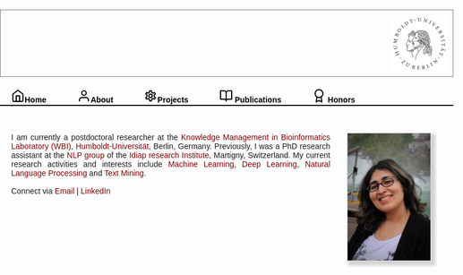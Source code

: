 <!DOCTYPE html>
<html>
<head>
	<link rel="stylesheet" href="https://www.w3schools.com/w3css/4/w3.css">
	<link rel="stylesheet" href="https://fonts.googleapis.com/icon?family=Material+Icons">
	<link rel="stylesheet" href="https://cdnjs.cloudflare.com/ajax/libs/font-awesome/4.7.0/css/font-awesome.min.css">		
	<title>Dr Maryam Habibi</title>
	<style type="text/css">
		body{
			font-family: 'Bitstream Vera Sans', 'Arial', sans-serif;
			margin:0px;
			padding:0px;
		}
		* {
			box-sizing: border-box;
		}
		ul > li {
			font-size: 12px;
		}
		.container{
			width:810px;
			margin-top: 30px;	
			margin-right: auto;
			margin-left: auto;			
		}
		.project_box{
			width:350px;
			height:350px;
			border:1px solid gray;
			float:center;
			margin-left: 20px;
			margin-right: 20px;
			margin-bottom: 10px;
		}
		.bg_img{
			width:810px;
			background-image: url("linkedin-network-image.png");
			filter: grayscale(100%);
			margin-bottom: 20px;
			border: 1px solid gray;
			height:120px;
			float:center;	
		}
		a.box:link ,a.box:visited{
			color:black;
			text-decoration: none;
			display:block;
			text-align: center;
			margin-top: 2px;
			float: left;
			margin-right: 55px;
		}
		a.box:hover{
			background-color: lightgray;
		}
		a {
			text-decoration: none;
			color:maroon;	
		}
		a.hover{
			color:gray;
		}
		section {
			margin-left: 20px;
			width:750px;
			text-align: justify;
			position:absolute;
			top:250px;
			float:center;
		}
	</style>
</head>
	

<body>
<div class="container">
	<div class="bg_img"> <img src="hu-logo.png" style="height:100px;width:100px;float:right;margin:10px">
	<div style="text-align: center;font-size: 25px;padding:40px;color:white;">Dr. Maryam Habibi</div><br>
	</div>
	<div style = "float:center;position:relative;margin-left:20px;width:900px;align-self: center;justify-content: space-between;">
  		<a class="box" href="#" onclick="myFunction('shortbio')"><svg xmlns="http://www.w3.org/2000/svg" width="24" height="24" viewBox="0 0 24 24" fill="none" stroke="currentColor" stroke-width="2" stroke-linecap="round" stroke-linejoin="round" class="feather feather-home"><path d="M3 9l9-7 9 7v11a2 2 0 0 1-2 2H5a2 2 0 0 1-2-2z"></path><polyline points="9 22 9 12 15 12 15 22"></polyline></svg><span style = "font-weight: bold;">Home</span></a> 
  		<a class = "box" href="#" onclick="myFunction('education')"><svg xmlns="http://www.w3.org/2000/svg" width="24" height="24" viewBox="0 0 24 24" fill="none" stroke="currentColor" stroke-width="2" stroke-linecap="round" stroke-linejoin="round" class="feather feather-user"><path d="M20 21v-2a4 4 0 0 0-4-4H8a4 4 0 0 0-4 4v2"></path><circle cx="12" cy="7" r="4"></circle></svg><span style = "font-weight: bold;">About</span></a> 
  	<a class="box" href="#" onclick="myFunction('projects')"><svg style="width:24px;height:24px" viewBox="0 0 24 24">
    <path fill="currentColor" d="M12,8A4,4 0 0,1 16,12A4,4 0 0,1 12,16A4,4 0 0,1 8,12A4,4 0 0,1 12,8M12,10A2,2 0 0,0 10,12A2,2 0 0,0 12,14A2,2 0 0,0 14,12A2,2 0 0,0 12,10M10,22C9.75,22 9.54,21.82 9.5,21.58L9.13,18.93C8.5,18.68 7.96,18.34 7.44,17.94L4.95,18.95C4.73,19.03 4.46,18.95 4.34,18.73L2.34,15.27C2.21,15.05 2.27,14.78 2.46,14.63L4.57,12.97L4.5,12L4.57,11L2.46,9.37C2.27,9.22 2.21,8.95 2.34,8.73L4.34,5.27C4.46,5.05 4.73,4.96 4.95,5.05L7.44,6.05C7.96,5.66 8.5,5.32 9.13,5.07L9.5,2.42C9.54,2.18 9.75,2 10,2H14C14.25,2 14.46,2.18 14.5,2.42L14.87,5.07C15.5,5.32 16.04,5.66 16.56,6.05L19.05,5.05C19.27,4.96 19.54,5.05 19.66,5.27L21.66,8.73C21.79,8.95 21.73,9.22 21.54,9.37L19.43,11L19.5,12L19.43,13L21.54,14.63C21.73,14.78 21.79,15.05 21.66,15.27L19.66,18.73C19.54,18.95 19.27,19.04 19.05,18.95L16.56,17.95C16.04,18.34 15.5,18.68 14.87,18.93L14.5,21.58C14.46,21.82 14.25,22 14,22H10M11.25,4L10.88,6.61C9.68,6.86 8.62,7.5 7.85,8.39L5.44,7.35L4.69,8.65L6.8,10.2C6.4,11.37 6.4,12.64 6.8,13.8L4.68,15.36L5.43,16.66L7.86,15.62C8.63,16.5 9.68,17.14 10.87,17.38L11.24,20H12.76L13.13,17.39C14.32,17.14 15.37,16.5 16.14,15.62L18.57,16.66L19.32,15.36L17.2,13.81C17.6,12.64 17.6,11.37 17.2,10.2L19.31,8.65L18.56,7.35L16.15,8.39C15.38,7.5 14.32,6.86 13.12,6.62L12.75,4H11.25Z" />
</svg><span style = "font-weight: bold;">Projects</span></a> 
  		<a class="box " href="#" onclick="myFunction('publications')"><svg xmlns="http://www.w3.org/2000/svg" width="24" height="24" viewBox="0 0 24 24" fill="none" stroke="currentColor" stroke-width="2" stroke-linecap="round" stroke-linejoin="round" class="feather feather-book-open"><path d="M2 3h6a4 4 0 0 1 4 4v14a3 3 0 0 0-3-3H2z"></path><path d="M22 3h-6a4 4 0 0 0-4 4v14a3 3 0 0 1 3-3h7z"></path></svg> <span style = "font-weight: bold;">Publications</span></a>
  		<a class="box " href="#" onclick="myFunction('honors')"><svg xmlns="http://www.w3.org/2000/svg" width = "24" height = "24" viewBox = "0 0 24 24" fill = "none" stroke="currentColor" stroke-width="2" stroke-linecap="round" stroke-linejoin="round"><circle cx="12" cy="8" r="7"/><path d="M8.21 13.89L7 23l5-3l5 3l-1.21-9.12"/></svg> <span style = "font-weight: bold;">Honors</span></a>
	</div>
	<br>
	<hr style="width:810px;border:1px solid black;">
	<section id="shortbio" style="clear:both;display:block;">
		<div >	<img src="IMG_8539.jpg" style="width:150px;float:right;border: 1px solid lightgray;box-shadow: 5px 5px 5px 3px lightgray;margin-left:30px;">
			I am currently a postdoctoral researcher at the <a href="https://www.informatik.hu-berlin.de/de/forschung/gebiete/wbi" target="_blank"> Knowledge Management in Bioinformatics Laboratory (WBI)</a>, <a href="https://www.hu-berlin.de/en/" target="_blank">Humboldt-Universität</a>, Berlin, Germany. Previously, I was a PhD research assistant at the <a href="https://www.idiap.ch/en/scientific-research/natural-language-understanding" target="_blank">NLP group</a> of the <a href="https://www.idiap.ch/en" target="_blank">Idiap research Institute</a>, Martigny, Switzerland. My current research activities and interests include <a href = "https://en.wikipedia.org/wiki/Machine_learning" target = "_blank">Machine Learning</a>, <a href = "https://en.wikipedia.org/wiki/Deep_learning" target = "_blank">Deep Learning</a>, <a href = "https://en.wikipedia.org/wiki/Natural_language_processing" target = "_black"> Natural Language Processing</a> and <a href = "https://en.wikipedia.org/wiki/Text_mining" target = "_blank"> Text Mining</a>.
			<br>
			<br>
			Connect via <a href="mailto:habibima-at-informatik.hu-berlin.de" target="_blank">Email</a><span> | </span><a href="https://www.linkedin.com/in/maryam-habibi-984453132/?originalSubdomain=de" target="_blank">LinkedIn</a>
		</div>
	</section>
	<section id = "education" style="clear:both;display:none;overflow: hidden;">
		<div>
			<div style = "font-weight: bold; font-size: 16px;">Education</div> 
				<div style="list-style: none;font-size: 13px;">Doctor of Philosophy, Electrical Engineering</a>, <a href="https://www.epfl.ch/en/" target="_blank">EPFL</a>, Switzerland<span style= "float: right;">2011-2015</span></div>
				<div style="list-style: none;font-size: 13px;">Master of Science, Computer Engineering</a>,<a href = "http://www.sharif.ir/web/en/" target="_blank"> Sharif University of Technology</a>, Iran<span style= "float: right;">2008-2010</span></div>
				<div style="list-style: none;font-size: 13px;">Bachelor of Science, Computer Engineering, Sharif University of Technology, Iran<span style= "float: right;">2003-2008</span></div>
		<br>
		<div style = "font-weight: bold; font-size: 16px;">Research &amp; professional experience</div>			
					<div style="list-style: none;font-size: 13px;">Research Associate, <a href="https://www.hu-berlin.de/en" target = "_blank">Humboldt-Universität zu Berlin</a>, Germany<span style= "float: right;">2018-2020</span></div>
					<div style="list-style: none;font-size: 13px;">Research Associate, Humboldt-Innovation, Germany <span style= "float: right;">2017-2018</span></div>
					<div style="list-style: none;font-size: 13px;">Research Associate, Humboldt-Universität zu Berlin, Germany<span style= "float: right;">2015-2017</span></div>
					<div style="list-style: none;font-size: 13px;">PhD Research Assistant, <a href = "https://www.idiap.ch/en" target = "_blank">Idiap Research Institute</a>, Switzerland<span style= "float: right;">2011-2015</span></div>
					<div style="list-style: none;font-size: 13px;">Research Assistant, <a href = "http://spl.ce.sharif.edu/" target = "_blank">Speech Processing Laboratory(SPL)</a>, Iran<span style= "float: right;">2008-2009</span></div>
					<div style="list-style: none;font-size: 13px;">Computer Engineer, <a href = "http://asr-gooyesh.com/en/" target = "_blank">Asr Gooyesh Pardaz</a>, Iran<span style= "float: right;">2008-2009</span></div>
					<div style="list-style: none;font-size: 13px;">Hardware Engineer, <a href = "https://www.iranair.de/en/" target = "_blank">Iran Air</a>, Iran<span style= "float: right;">2007-2008</span></div>
		<br>
			<div style = "font-weight: bold; font-size: 16px;">Teacher Assistant</div>
			<div style="list-style: none;font-size: 13px;">Speech Processing, Sharif University of Technology<span style= "float: right;">2010S</span></div>
			<div style="list-style: none;font-size: 13px;">Theory of Machines & Languages, Sharif University of Technology<span style= "float: right;">2007S, 2009F, 2009S, 2010S</span></div>
			<div style="list-style: none;font-size: 13px;">Signals and Systems Processing, Sharif University of Technology <span style= "float: right;">2009S</span></div>
			<div style="list-style: none;font-size: 13px;">Electrical Circuits, Sharif University of Technology <span style= "float: right;">2007F</span></div>
			<div style="list-style: none;font-size: 13px;">Digital Electronics, Sharif University of Technology <span style= "float: right;">2005F, 2006F</span></div>
<br>
		<div style = "font-weight: bold; font-size: 16px;">Guest Speaker</div> 
		<div style="list-style: none;font-size: 13px;">Biomedical Text Mining, Text Mining for Science and Technology Studies Workshop, Berlin, Germany<span style= "float: right;">2019</span></div>
		<div style="list-style: none;font-size: 13px;">Table Similarity Measure, Hasso-Plattner-Institut, Potsdam, Germany<span style= "float: right;">2018</span></div>
		<div style="list-style: none;font-size: 13px;">Machine learning tutorial, Bayer, Berlin, Germany<span style= "float: right;">2018</span></div>
		<div style="list-style: none;font-size: 13px;">Text Mining, Averbis GmbH, Freiburg, Germany<span style= "float: right;">2016</span></div>
		<div style="list-style: none;font-size: 13px;">Document recommender systems, InfoSys group, Universität Potsdam, Potsdam, Germany<span style= "float: right;">2015</span></div>
		<br>
		<div style="font-weight: bold;font-size: 16px;">Presentations</div>
		<div style="list-style: none;font-size: 13px;">ISMB / ECCB conference, Prague, Czech Republic <span style= "float: right;">2017</span></div>
		<div style="list-style: none;font-size: 13px;">SMBM workshop, Potsdom, Germany <span style= "float: right;">2016</span></div>
		<div style="list-style: none;font-size: 13px;">NLDB conference, Passau, Germany <span style= "float: right;">2015</span></div>
		<div style="list-style: none;font-size: 13px;">Coling conference,  Dublin, Ireland <span style= "float: right;">2014</span></div>
		<div style="list-style: none;font-size: 13px;">ACL conference,  Sofia, Bulgaria <span style= "float: right;">2013</span></div>	
		<div style="list-style: none;font-size: 13px;">IM2 Final Event, EFPL, Switzerland <span style= "float: right;">2013</span></div>
		<div style="list-style: none;font-size: 13px;"> EDEE Scientific Exchange Day, EPFL,Switzerland <span style= "float: right;">2013</span></div>
		<div style="list-style: none;font-size: 13px;">IM2 Technology transfer event, Idiap research institute, Switzerland<span style= "float: right;">2013</span></div>
		<div style="list-style: none;font-size: 13px;">RecSys Workshop on Recommendation Utility Evaluation, Dublin, Ireland <span style= "float: right;">2012</span></div>
		<br>
			<div style="font-weight: bold;font-size: 16px;">Journal Reviewer</div>
			<div style="list-style: none;font-size: 13px;"> Computer Speech and Language, Language Resources and Evaluation (LREV), PLOS ONE, Briefings in BioInformatics, Journal of Biomedical Semantics, BMC Bioinformatics, Data & Knowledge Engineering, Neural Networks, Journal of the American Medical Informatics Association, Drug Safety</div>
			<br>
			<div style="font-weight: bold;font-size: 16px;">Programm Committee Member</div>
			<div style="list-style: none;font-size: 13px;">CIKM 2019, ACL 2019, ACL 2018, EMNLP 2018, NLDB 2017, ICDE 2016</div>	
		</div>
	</section>
	<section id = "projects" style="clear:both;display:none;">
		<div>
			<div style = "font-weight: bold; font-size: 16px">TabSim (Table Similarity Search), DFG<span style= "float: right;">2018-2020</span></div> 	
					<div style="list-style: none;font-size: 13px;width:520px;">	
					Current table similarity measures depend on simple models of table metadata, structure, and content. They are designed mainly for relational tables, and cannot be easily applied to tables with other structures, such as matrix tables where both rows and columns are represented by attributes and values. Moreover, they rely on frequency-based methods which are not sufficient to capture the semantics of table elements. The main objective of this projetc is to research methods that bring more semantics to table similarity measures. 
					</div>
			<br>
					<div style = "font-weight: bold; font-size: 16px">PatSeg (Biomedical Patent Segmentation), Bayer AG <span style= "float:right;">2017-2018</span></div> 
					<div style="list-style: none;font-size: 13px;width:520px;">
					Patents are a key source of information for most industries. They are often the first channel of publication of new ideas, innovations, and technologies. Due to the steep growth of the number of published patent applications and due to the typical length of patent applications, it has become extremely challenging to keep track of novel innovations. The aim of this project is the use of information extraction methods to automatically extract relevant knowledge from patents.
		</div>
		<br>
					<div style="font-weight: bold;font-size: 16px;">BioPatentMining (Biomedical Patent Mining), BMWi <span style= "float:right;">2015-2017</span></div>
					<div style="list-style: none;font-size: 13px;width:520px;">
						Biomedical patent mining is particularly essential due to the high economic importance of pharmaceutical findings. Biomedical patent mining refers to the development of methods for recognition of biomedical named entities, normalizing them into a database identifier, and identifying relation among different biomedical named entities. Here, the goal is designing novel text mining methods using deep learning for patents which are typically much lengthy, difficult to understand and have a lower word density.
					</div>
					<br>
					<div style="font-weight: bold;font-size: 16px;">MODERN, SNSF<span style= "float:right;">2014-2015</span></div>
					<div style="list-style: none;font-size: 13px;width:520px;">
					Multilingual conversations as an effective way of knowledge transfer among parties with diverse languages are highly influenced by the progress in automatic machine translation. The main objective of this project is to research methods that provide more contextual information for translation system using conversational content.</div>
					<br>
					<div style="font-weight: bold;font-size: 16px;">REMUS, Hasler foundation<span style= "float:right;">2012-2014</span></div>
						<div style="list-style: none;font-size: 13px;width:520px;">
							People are surrounded by an unprecedented wealth of information.
							Access to it depends on the availability of suitable search engines.
							The goal of this project is to study methods that refine users' queries using their current activities.
					</div>
					<br>
					<div style="font-weight: bold;font-size: 16px;">IM2  NCCR, SNSF<span style= "float:right;">2011-2014</span></div>
						<div style="list-style: none;font-size: 13px;width:520px;">
							Human beings face an unexpectedly high volume of information, available as documents,
							databases, or multimedia resources. However, humans often do not initiate a search to access new information, because their current activity does not allow them to do so, or because they are not aware that relevant information is available. In this project, a set of novel approaches are studied to model users' information needs based on their current activities and retrieve potentially useful documents. 
					</div>
	</section>
	<section id = "publications" style="clear:both;display:none;">
		<p><a href="https://scholar.google.com/citations?user=bnZzlEgAAAAJ&hl=en&oi=ao" target="_blank"><svg xmlns="http://www.w3.org/2000/svg" width="24" height="24" viewBox="0 0 24 24" fill="none" stroke="currentColor" stroke-width="2" stroke-linecap="round" stroke-linejoin="round" class="feather feather-external-link"><path d="M18 13v6a2 2 0 0 1-2 2H5a2 2 0 0 1-2-2V8a2 2 0 0 1 2-2h6"></path><polyline points="15 3 21 3 21 9"></polyline><line x1="10" y1="14" x2="21" y2="3"></line></svg><span style="font-weight: bold;font-size:18px;"> Google Scholar</span></a>
		<div style="font-weight: bold;font-size: 16px;">Journal Publications</div>
		<ul>
			<li style="font-size: 13px;margin-bottom: 5px;"><span style = "font-weight: bold;">M. Habibi</span>, A. Rheinlaender, W. Thielemann, R. Adams, P. Fischer, S. Krolkiewicz, D. L. Wiegandt &amp; U. Leser (2020) - "PatSeg: a Sequential Patent Segmentation Approach", Big Data Research. 
			<a href="https://www.sciencedirect.com/science/article/pii/S2214579620300010" style="list-style: none;color:maroon;margin-right: 5px;margin-left: 5px;">[pdf]</a><a href="https://scholar.googleusercontent.com/scholar.bib?q=info:bh_3VvHy7-wJ:scholar.google.com/&output=citation&scisdr=CgXeJZwwEJOjoiFpw6I:AAGBfm0AAAAAXsls26K4ACzIi75qT23yPRquAFdiZNsf&scisig=AAGBfm0AAAAAXsls2wEtSpmwUJZWUt67ZcnGwTGavop8&scisf=4&ct=citation&cd=-1&hl=en" style="list-style: none;color:maroon;">[bibtex]</a>
			</li>
			<li style="font-size: 13px;margin-bottom: 5px;">L. Weber, J. Münchmeyer, T. Rocktäschel, <span style = "font-weight: bold;">M. Habibi</span>, &amp; U Leser (2020) - HUNER: Improving Biomedical NER with Pretraining, Bioinformatics.
			<a href="https://academic.oup.com/bioinformatics/article-abstract/36/1/295/5523847" style="list-style: none;color:maroon;margin-right: 5px;margin-left: 5px;">[pdf]</a><a href="https://scholar.googleusercontent.com/scholar.bib?q=info:mtK6LhPZ7nEJ:scholar.google.com/&output=citation&scisdr=CgXeJZwwEJOjoiFoR14:AAGBfm0AAAAAXsltX17rVn3NG9X05m6U2XgX-J4TztC2&scisig=AAGBfm0AAAAAXsltX2Oy_zoJZs0AcnIJqlZlhVJTdGK-&scisf=4&ct=citation&cd=-1&hl=en" style="list-style: none;color:maroon;">[bibtex]</a> </li>
			<li style="font-size: 13px;margin-bottom: 5px;"><span style = "font-weight: bold;">M. Habibi</span>, L. Weber, M. Neves, D. L. Wiegandt &amp; U. Leser (2017) - Deep Learning with Word Embeddings Improves Biomedical Named Entity Recognition, Bioinformatics.
				<a href="https://academic.oup.com/bioinformatics/article/33/14/i37/3953940" style="list-style: none;color:maroon;margin-right: 5px;margin-left: 5px;">[pdf]</a><a href="https://scholar.googleusercontent.com/scholar.bib?q=info:VMFxdjlHe1EJ:scholar.google.com/&output=citation&scisdr=CgXeJZwwEJOjoiFrFSw:AAGBfm0AAAAAXsluDSxdKDRdpYkX0Qxl64R57eYtqwV6&scisig=AAGBfm0AAAAAXsluDdlsnauOpAGE246G817sxJTVCjX6&scisf=4&ct=citation&cd=-1&hl=en" style="list-style: none;color:maroon;">[bibtex]</a>
			</li>
			<li style="font-size: 13px;margin-bottom: 5px;"><span style = "font-weight: bold;">M. Habibi</span>, D. L. Wiegandt, F. Schmedding &amp; U. Leser (2016) - Recognizing Chemicals in Patents – a Comparative Analysis, Journal of Cheminformatics. <a href="https://link.springer.com/article/10.1186/s13321-016-0172-0" style="list-style: none;color:maroon;margin-right: 5px;margin-left: 5px;">[pdf]</a><a href="https://scholar.googleusercontent.com/scholar.bib?q=info:1YaB6BHJgK0J:scholar.google.com/&output=citation&scisdr=CgXeJZwwEJOjoiFrbfc:AAGBfm0AAAAAXsludfej566Onub1g-ncB3JlXgHrwNOM&scisig=AAGBfm0AAAAAXsludf3FtUWAAJ9t7099GS0j8KlhZcvU&scisf=4&ct=citation&cd=-1&hl=en" style="list-style: none;color:maroon;">[bibtex]</a></li>
			<li style="font-size: 13px;margin-bottom: 5px;"><span style = "font-weight: bold;">M. Habibi</span>, P. Mahdabi &amp; A. Popescu-Belis (2016) - Question Answering in Conversations: Query Refinement Using Contextual and Semantic Information, Data &amp; Knowledge Engineering.<a href="https://www.sciencedirect.com/science/article/abs/pii/S0169023X16300489" style="list-style: none;color:maroon;margin-right: 5px;margin-left: 5px;">[pdf]</a><a href="https://scholar.googleusercontent.com/scholar.bib?q=info:W0IA-69WgQYJ:scholar.google.com/&output=citation&scisdr=CgXeJZwwEJOjoiFrqXo:AAGBfm0AAAAAXslusXqAqCeAyClcKYsbEIzyBQazYEOm&scisig=AAGBfm0AAAAAXslusUFSmkx3uGVUR7ww2oheqb2gF2oV&scisf=4&ct=citation&cd=-1&hl=en" style="list-style: none;color:maroon;">[bibtex]</a></li>		
			<li style="font-size: 13px;margin-bottom: 5px;"><span style = "font-weight: bold;">M. Habibi</span> &amp; A. Popescu-Belis (2015) - Keyword Extraction and Clustering for Document Recommendation in Conversations, IEEE/ACM Transactions on Audio, Speech and Language Processing (TASLP).<a href="https://ieeexplore.ieee.org/abstract/document/7045531" style="list-style: none;color:maroon;margin-right: 5px;margin-left: 5px;">[pdf]</a><a href="https://scholar.googleusercontent.com/scholar.bib?q=info:TpAEJYc0A-UJ:scholar.google.com/&output=citation&scisdr=CgXeJZwwEJOjoiFqXN8:AAGBfm0AAAAAXslvRN9eOqKrO1tybqV-z9zXZdP5zMLZ&scisig=AAGBfm0AAAAAXslvRPMPiFK0z8mvi_JAez_UQ-1YBjfP&scisf=4&ct=citation&cd=-1&hl=en" style="list-style: none;color:maroon;">[bibtex]</a><a href = "https://github.com/idiap/DocRec" target = "_blank">[code]</a>			</li>
			<li style="font-size: 13px;margin-bottom: 5px;"><span style = "font-weight: bold;">M. Habibi</span>, H. Sameti &amp; H. Setareh (2010) - On-Line Learning of a Persian Spoken Dialogue System Using Real Training Data. Journal of Advances In Computer Research.<a href="http://citeseerx.ist.psu.edu/viewdoc/download?doi=10.1.1.881.5304&rep=rep1&type=pdf" style="list-style: none;color:maroon;margin-right: 5px;margin-left: 5px;">[pdf]</a><a href="https://scholar.googleusercontent.com/scholar.bib?q=info:aXZmHszT6IIJ:scholar.google.com/&output=citation&scisdr=CgXeJZwwEJOjoiF1WYY:AAGBfm0AAAAAXslwQYa5qpU_H6mrh7GtczD3Id8ddOjU&scisig=AAGBfm0AAAAAXslwQRR4z_Xwye6f-JBrfmmXS6S1X41H&scisf=4&ct=citation&cd=-1&hl=en&scfhb=1" style="list-style: none;color:maroon;">[bibtex]</a></li>
		</ul>
		<div style="font-weight: bold;font-size: 16px;">Conferences</div>
		<ul>
			<li style="font-size: 13px;margin-bottom: 5px;"><span style = "font-weight: bold;">M. Habibi</span>, D. L. Wiegandt, F. Schmedding &amp; U. Leser (2016) - Performance of Gene Name Recognition Tools on Patents. Semantic Mining in Biomedicine (SMBM).<a href="http://ceur-ws.org/Vol-1650/smbm16Habibi.pdf" style="list-style: none;color:maroon;margin-right: 5px;margin-left: 5px;">[pdf]</a><a href="https://scholar.googleusercontent.com/scholar.bib?q=info:ZWm_0Cjbe8QJ:scholar.google.com/&output=citation&scisdr=CgXeJZwwEJOjoiF1a-g:AAGBfm0AAAAAXslwc-j30OaBl87mbGB2dZTaMQkCSYQ_&scisig=AAGBfm0AAAAAXslwc6w0Tbkg2GtO-aw6BfdG9v9rvRs1&scisf=4&ct=citation&cd=-1&hl=en" style="list-style: none;color:maroon;">[bibtex]</a></li>
			<li style="font-size: 13px;margin-bottom: 5px;"><span style = "font-weight: bold;">M. Habibi</span>, &amp; A. Popescu-Belis (2015) - Query Refinement Using Local Context from Conversations: a Method and a Resource for its Evaluation. International Conference on Application of Natural Language to Information Systems (NLDB) <span style="font-weight: bold">(Nominated as one of the best papers)</span>.<a href="https://link.springer.com/chapter/10.1007/978-3-319-19581-0_7" style="list-style: none;color:maroon;margin-right: 5px;margin-left: 5px;">[pdf]</a><a href="https://scholar.googleusercontent.com/scholar.bib?q=info:LDQWnRm0rY8J:scholar.google.com/&output=citation&scisdr=CgXeJZwwEJOjoiF1hiI:AAGBfm0AAAAAXslwniLN9rVbjmjvMD-Fo3xANz89uJ_L&scisig=AAGBfm0AAAAAXslwnoV2Egr3PFSWZFRPrMUhX0hdEUSG&scisf=4&ct=citation&cd=-1&hl=en" style="list-style: none;color:maroon;">[bibtex]</a>
			</li>
			<li style="font-size: 13px;margin-bottom: 5px;"><span style = "font-weight: bold;">M. Habibi</span> &amp; A. Popescu-Belis (2014) - Enforcing Topic Diversity in a Document Recommender for Conversations. International Conference on Computational Linguistics (Coling).<a href="https://www.aclweb.org/anthology/C14-1056.pdf" style="list-style: none;color:maroon;margin-right: 5px;margin-left: 5px;">[pdf]</a><a href="https://scholar.googleusercontent.com/scholar.bib?q=info:1ggiNF6HSmIJ:scholar.google.com/&output=citation&scisdr=CgXeJZwwEJOjoiF193s:AAGBfm0AAAAAXslw73siYNdw4QHKHDSusXB4JwWYv2ur&scisig=AAGBfm0AAAAAXslw7_ndOT_Bk0inHaAeUeydpRzqGfbs&scisf=4&ct=citation&cd=-1&hl=en" style="list-style: none;color:maroon;">[bibtex]</a>
			</li>
			<li style="font-size: 13px;margin-bottom: 5px;">C. Bhatt, N. Pappas, <span style = "font-weight: bold;">M. Habibi</span> &amp; A. Popescu-Belis (2014) - Multimodal Reranking of Content-based Recommendations for Hyperlinking Video Snippets. ACM International Conference on Multimedia Retrieval (ACM ICMR), special session on User-centric Video Search and Hyperlinking.<a href="https://dl.acm.org/doi/abs/10.1145/2578726.2578752" style="list-style: none;color:maroon;margin-right: 5px;margin-left: 5px;">[pdf]</a><a href="https://scholar.googleusercontent.com/scholar.bib?q=info:DUzwE5jt0u8J:scholar.google.com/&output=citation&scisdr=CgXeJZwwEJOjoiF0K5E:AAGBfm0AAAAAXslxM5HKejH1ckScqp5z0ml-JCzisFHf&scisig=AAGBfm0AAAAAXslxM9-T2gp89-pJSyflwf3dQZRgPx2m&scisf=4&ct=citation&cd=-1&hl=en" style="list-style: none;color:maroon;">[bibtex]</a>
			</li>			
			<li style="font-size: 13px;margin-bottom: 5px;"><span style = "font-weight: bold;">M. Habibi</span> &amp; A. Popescu-Belis (2013) - Diverse Keyword Extraction from Conversations. Annual Meeting of the Association for Computational Linguistics (ACL).<a href="https://www.aclweb.org/anthology/P13-2115.pdf" style="list-style: none;color:maroon;margin-right: 5px;margin-left: 5px;">[pdf]</a><a href="https://scholar.googleusercontent.com/scholar.bib?q=info:iRdfb6zGEgcJ:scholar.google.com/&output=citation&scisdr=CgXeJZwwEJOjoiF0dUM:AAGBfm0AAAAAXslxbUPOQZf6GLM-M5wHoe3QYavIAc2n&scisig=AAGBfm0AAAAAXslxbfXrDPCkAqDXHU8Rvrc0hr-X1e8H&scisf=4&ct=citation&cd=-1&hl=en" style="list-style: none;color:maroon;">[bibtex]</a></li>
			<li style="font-size: 13px;margin-bottom: 5px;">
				C. Bhatt, N. Pappas, <span style = "font-weight: bold;">M. Habibi</span> &amp; A. Popescu-Belis (2013) - Idiap at MediaEval 2013: Search and Hyperlinking Task. MediaEval 2013 Workshop.<a href="http://ceur-ws.org/Vol-1043/mediaeval2013_submission_47.pdf" style="list-style: none;color:maroon;margin-right: 5px;margin-left: 5px;">[pdf]</a><a href="https://scholar.googleusercontent.com/scholar.bib?q=info:YnDGOLWUyUYJ:scholar.google.com/&output=citation&scisdr=CgXeJZwwEJOjoiF03xs:AAGBfm0AAAAAXslxxxuoDtATgPFy1qV_24goyEgQR5mD&scisig=AAGBfm0AAAAAXslxxzwPoYhRYFCgQYSrrWovBxN2iJwM&scisf=4&ct=citation&cd=-1&hl=en" style="list-style: none;color:maroon;">[bibtex]</a>
			</li>
			<li style="font-size: 13px;margin-bottom: 5px;">
				C. Bhatt, A. Popescu-Belis, <span style = "font-weight: bold;">M. Habibi</span>, S. Ingram, F. McInnes, S. Masneri, N. Pappas &amp; O. Schreer (2013)&nbsp;-&nbsp;Multi-factor Segmentation for Topic Visualization and Recommendation: the MUST-VIS System. ACM International Conference on Multimedia (MM 2013), Grand Challenge Solutions.<a href="https://dl.acm.org/doi/abs/10.1145/2502081.2508120" style="list-style: none;color:maroon;margin-right: 5px;margin-left: 5px;">[pdf]</a><a href="https://scholar.googleusercontent.com/scholar.bib?q=info:QYXWlwAupHUJ:scholar.google.com/&output=citation&scisdr=CgXeJZwwEJOjoiF3Io0:AAGBfm0AAAAAXslyOo3iX7qJvlQrB9_nOCoAm8xuaGh5&scisig=AAGBfm0AAAAAXslyOrnrXsOL2STU-OsEwi-FXci29jqR&scisf=4&ct=citation&cd=-1&hl=en" style="list-style: none;color:maroon;">[bibtex]</a>
			</li>
			<li style="font-size: 13px;margin-bottom: 5px;"><span style = "font-weight: bold;">M. Habibi</span> &amp; A. Popescu-Belis (2012) - Using Crowdsourcing to Compare Document Recommendation Strategies for Conversations. ACM RecSys Workshop on Recommendation Utility Evaluation: Beyond RMSE (RUE).
			<a href="http://ceur-ws.org/Vol-910/rue2012.pdf#page=27" style="list-style: none;color:maroon;margin-right: 5px;margin-left: 5px;">[pdf]</a><a href="https://scholar.googleusercontent.com/scholar.bib?q=info:Y48VihkjkGEJ:scholar.google.com/&output=citation&scisdr=CgXeJZwwEJOjoiF3kqY:AAGBfm0AAAAAXslyiqZYatRtlzFiwFMoyMF_UZkQw9ae&scisig=AAGBfm0AAAAAXslyiru5G2M8uBX9BN_Vdz_McYQoGvsJ&scisf=4&ct=citation&cd=-1&hl=en" style="list-style: none;color:maroon;">[bibtex]</a>
			</li>
			<li style="font-size: 13px;margin-bottom: 5px;"><span style = "font-weight: bold;">M. Habibi</span>
				, S. Rahbar &amp; H. Sameti (2010) - Divided POMDP Method for Complex Menu Problems in Spoken Dialogue Systems.  Spoken Language Technology Workshop (SLT).
			<a href="https://ieeexplore.ieee.org/abstract/document/5700900/" style="list-style: none;color:maroon;margin-right: 5px;margin-left: 5px;">[pdf]</a><a href="https://scholar.googleusercontent.com/scholar.bib?q=info:FfZEdj7XG_MJ:scholar.google.com/&output=citation&scisdr=CgXeJZwwEJOjoiF33dQ:AAGBfm0AAAAAXslyxdQmOivv4DzkfodRsNsbSGlDNr0N&scisig=AAGBfm0AAAAAXslyxW_IWg-rS0Ap9_-JeoxTpy9ZTqT0&scisf=4&ct=citation&cd=-1&hl=en&scfhb=1" style="list-style: none;color:maroon;">[bibtex]</a>
			</li>
			<li style="font-size: 13px;margin-bottom: 5px;"><span style = "font-weight: bold;">M. Habibi</span>, H. Sameti &amp; H. Setareh (2010) - On-Line Learning of a Persian Spoken Dialogue System Using Real Training Data. International Conference on Information Sciences, Signal Processing and their Applications (ISSPA).
			<a href="https://ieeexplore.ieee.org/abstract/document/5605490" style="list-style: none;color:maroon;margin-right: 5px;margin-left: 5px;">[pdf]</a><a href="https://scholar.googleusercontent.com/scholar.bib?q=info:2XRqQ3nG9nYJ:scholar.google.com/&output=citation&scisdr=CgXeJZwwEJOjoiF35-8:AAGBfm0AAAAAXsly_-_3Fbmv0ixySJSC_fufA2RKVqH4&scisig=AAGBfm0AAAAAXsly_4300EdhwI-lbv8fP6beSD_FtF6q&scisf=4&ct=citation&cd=-1&hl=en&scfhb=1" style="list-style: none;color:maroon;">[bibtex]</a>
			</li>
		</ul>
		<div style="font-weight: bold;font-size: 16px;">Technical reports</div>
		<ul>
			<li style="font-size: 13px;margin-bottom: 5px;"><span style = "font-weight: bold;">M. Habibi</span>, N. Pappas &amp; A. Popescu-Belis (2017) - Topic and Sentiment in Phrase-Based Statistical Machine Translation. Idiap Research Institute.
			<a href="http://publications.idiap.ch/downloads/reports/2017/Habibi_Idiap-RR-10-2017.pdf" style="list-style: none;color:maroon;margin-right: 5px;margin-left: 5px;">[pdf]</a><a href="https://scholar.googleusercontent.com/scholar.bib?q=info:-5h40-u7zsIJ:scholar.google.com/&output=citation&scisdr=CgXeJZwwEJOjoiFx3GQ:AAGBfm0AAAAAXsl0xGQOX0cXNNng8qa1iMcnAsG0ECjQ&scisig=AAGBfm0AAAAAXsl0xGKLLpkKcn6dehN6eFK6kZYMwNnC&scisf=4&ct=citation&cd=-1&hl=en" style="list-style: none;color:maroon;">[bibtex]</a>	
			</li>
			<li style="font-size: 13px;margin-bottom: 5px;"> A. Popescu-Belis, <span style = "font-weight: bold;">M. Habibi</span>, P. N. Garner &amp; N. Li (2017) - From Research to Reality: Evaluation of a Single-Computer Real-Time LVCSR System for Speech-Based Retrieval. Idiap Research Institute.
			<a href="https://infoscience.epfl.ch/record/226625" style="list-style: none;color:maroon;margin-right: 5px;margin-left: 5px;">[pdf]</a><a href="https://infoscience.epfl.ch/record/226625/export/btex" style="list-style: none;color:maroon;">[bibtex]</a>	
			</li>			
		</ul>
		<div style="font-weight: bold;font-size: 16px;">Thesis</div>
		<ul>
				<li style="font-size: 13px;margin-bottom: 5px;"><span style = "font-weight: bold;">PhD thesis:</span>  Modeling Users’ Information Needs in a
				Document Recommender for Meetings. EPFL (2015).
			<a href="https://publications.idiap.ch/downloads/papers/2015/Habibi_THESIS_2015.pdf" style="list-style: none;color:maroon;margin-right: 5px;margin-left: 5px;">[pdf]</a>
			</li>
				<li style="font-size: 13px;margin-bottom: 5px;"><span style = "font-weight: bold;">Master thesis:</span>  Reinforcement Learning in Spoken Dialogue Management
Systems. Sharif University of Technology (2010).
			<a href="http://library.sharif.ir/parvan/resource/291765/%DB%8C%D8%A7%D8%AF%DA%AF%DB%8C%D8%B1%DB%8C-%D8%AA%D9%82%D9%88%DB%8C%D8%AA%DB%8C-%D8%AF%D8%B1-%D8%B3%DB%8C%D8%B3%D8%AA%D9%85-%D9%87%D8%A7%DB%8C-%D9%85%D8%AF%DB%8C%D8%B1%DB%8C%D8%AA-%DA%AF%D9%81%D8%AA%DA%AF%D9%88/&from=search&&query=%D9%85%D8%B1%DB%8C%D9%85%20%D8%AD%D8%A8%DB%8C%D8%A8%DB%8C%20&count=20&resTypes=700&execute=true&tab=tabs-2" style="list-style: none;color:maroon;margin-right: 5px;margin-left: 5px;">[pdf]</a>
			</li>
		</ul>		
	</section>
	<section id = "honors" style="clear:both;display:none;">
		<div style="font-weight: bold;font-size: 16px;">Funding proposals</div>
		<ul>
				<li style="list-style: none;font-size: 13px;margin-bottom: 5px;">
					Collaboration in “Beyond the Exome” funding proposal, <a href= "https://www.dfg.de/en/" target= "_blank">DFG Foundation</a>, Germany<span style="float:right"> 2019</span>
				</li>
				<li style="list-style: none;font-size: 13px;margin-bottom: 5px;">
					Co-author in “TabSim” funding proposal, DFG Foundation, Germany<span style="float:right"> 2017</span>
			</li>
				<li style="list-style: none;font-size: 13px;margin-bottom: 5px;">
					Co-author in “REMUS” funding proposal, <a href = "https://haslerstiftung.ch/en/welcome-to-the-hasler-foundation/" target = "_blank">Hasler Foundation</a>, Switzerland<span style="float:right"> 2012</span>
			</li>
		</ul>	
		<div style="font-weight: bold;font-size: 16px;">Awards</div>
		<ul>
			<li style="list-style: none;font-size: 13px;margin-bottom: 5px;">
				Travel fellowship awarded by ISMB/ECCB <span style="float:right">2017</span>
			</li>
			<li style="list-style: none;font-size: 13px;margin-bottom: 5px;">
				Ranked 1st on the hyper-linking task at MediaEval (with Idiap NLP group) <span style="float:right">2014</span>
				</li>
				<li style="list-style: none;font-size: 13px;margin-bottom: 5px;">
				Ranked 3rd on the keyword video search task at MediaEval (with Idiap NLP group)<span style="float:right">2014</span>
			</li>
			<li style="list-style: none;font-size: 13px;margin-bottom: 5px;">
				Winner of Multimedia Grand Challenge on video annotation and search task (with Idiap NLP group) <span style="float:right">2014</span>
			</li>
			<li style="list-style: none;font-size: 13px;margin-bottom: 5px;">
				PhD Scholarship awarded at EDEE department, EPFL, Switzerland <span style="float:right">2011</span>
			</li>
			<li style="list-style: none;font-size: 13px;margin-bottom: 5px;">
				PhD Scholarship awarded at EDIC department, EPFL, Switzerland <span style="float:right">2010</span>
			</li>
			<li style="list-style: none;font-size: 13px;margin-bottom: 5px;">
				Top two students of MSc. AI program at CE department, Sharif University of Technology <span style="float:right">2010</span>
			</li>
			<li style="list-style: none;font-size: 13px;margin-bottom: 5px;">
				Top 10 students of BSc. at CE department, Sharif University of Technology  <span style="float:right">2007</span>
			</li>
			<li style="list-style: none; font-size: 13px;margin-bottom: 5px;">
				Top two students of BSc. HW program, CE department, Sharif University of Technology <span style="float:right">2007</span>
			</li>
			<li style="list-style: none;font-size: 13px;margin-bottom: 5px;">
				267 among about half million students in Nation-Wide Entrance Exam for BSc. <span style="float:right">2002</span>
			</li>
		</ul>
	</section >
	<section id = "codes" style="clear:both;display: none;">
	<div style="list-style: none;font-size: 16px;margin-bottom: 5px;">
		<a href = "https://github.com/idiap/DocRec" target = "_blank">
		DocRec:Document recommender system for meetings</a>
	</div>
	</section>
	<script>
		function myFunction(item) {
  		var x = document.getElementById(item);
  		for(var i = 0, ids = ["shortbio", "education","projects","publications","honors","codes"], ceiling = 6; i < ceiling; i++){
  			var y = document.getElementById(ids[i]);
  			if (x === y){
  				y.style.display = "block";
  			}else{
  				y.style.display = "none";
  			}
  	}
}
</script>

</div>
</body>
</html>
